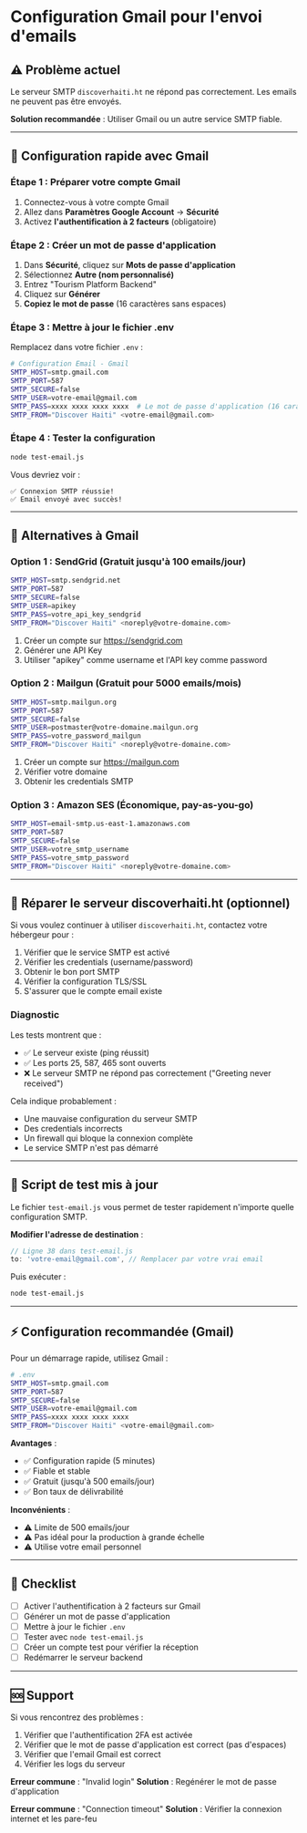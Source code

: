 # Configuration Gmail pour l'envoi d'emails

## ⚠️ Problème actuel

Le serveur SMTP `discoverhaiti.ht` ne répond pas correctement. Les emails ne peuvent pas être envoyés.

**Solution recommandée** : Utiliser Gmail ou un autre service SMTP fiable.

---

## 🚀 Configuration rapide avec Gmail

### Étape 1 : Préparer votre compte Gmail

1. Connectez-vous à votre compte Gmail
2. Allez dans **Paramètres Google Account** → **Sécurité**
3. Activez **l'authentification à 2 facteurs** (obligatoire)

### Étape 2 : Créer un mot de passe d'application

1. Dans **Sécurité**, cliquez sur **Mots de passe d'application**
2. Sélectionnez **Autre (nom personnalisé)**
3. Entrez "Tourism Platform Backend"
4. Cliquez sur **Générer**
5. **Copiez le mot de passe** (16 caractères sans espaces)

### Étape 3 : Mettre à jour le fichier .env

Remplacez dans votre fichier `.env` :

```bash
# Configuration Email - Gmail
SMTP_HOST=smtp.gmail.com
SMTP_PORT=587
SMTP_SECURE=false
SMTP_USER=votre-email@gmail.com
SMTP_PASS=xxxx xxxx xxxx xxxx  # Le mot de passe d'application (16 caractères)
SMTP_FROM="Discover Haiti" <votre-email@gmail.com>
```

### Étape 4 : Tester la configuration

```bash
node test-email.js
```

Vous devriez voir :
```
✅ Connexion SMTP réussie!
✅ Email envoyé avec succès!
```

---

## 📧 Alternatives à Gmail

### Option 1 : SendGrid (Gratuit jusqu'à 100 emails/jour)

```bash
SMTP_HOST=smtp.sendgrid.net
SMTP_PORT=587
SMTP_SECURE=false
SMTP_USER=apikey
SMTP_PASS=votre_api_key_sendgrid
SMTP_FROM="Discover Haiti" <noreply@votre-domaine.com>
```

1. Créer un compte sur https://sendgrid.com
2. Générer une API Key
3. Utiliser "apikey" comme username et l'API key comme password

### Option 2 : Mailgun (Gratuit pour 5000 emails/mois)

```bash
SMTP_HOST=smtp.mailgun.org
SMTP_PORT=587
SMTP_SECURE=false
SMTP_USER=postmaster@votre-domaine.mailgun.org
SMTP_PASS=votre_password_mailgun
SMTP_FROM="Discover Haiti" <noreply@votre-domaine.com>
```

1. Créer un compte sur https://mailgun.com
2. Vérifier votre domaine
3. Obtenir les credentials SMTP

### Option 3 : Amazon SES (Économique, pay-as-you-go)

```bash
SMTP_HOST=email-smtp.us-east-1.amazonaws.com
SMTP_PORT=587
SMTP_SECURE=false
SMTP_USER=votre_smtp_username
SMTP_PASS=votre_smtp_password
SMTP_FROM="Discover Haiti" <noreply@votre-domaine.com>
```

---

## 🔧 Réparer le serveur discoverhaiti.ht (optionnel)

Si vous voulez continuer à utiliser `discoverhaiti.ht`, contactez votre hébergeur pour :

1. Vérifier que le service SMTP est activé
2. Vérifier les credentials (username/password)
3. Obtenir le bon port SMTP
4. Vérifier la configuration TLS/SSL
5. S'assurer que le compte email existe

### Diagnostic

Les tests montrent que :
- ✅ Le serveur existe (ping réussit)
- ✅ Les ports 25, 587, 465 sont ouverts
- ❌ Le serveur SMTP ne répond pas correctement ("Greeting never received")

Cela indique probablement :
- Une mauvaise configuration du serveur SMTP
- Des credentials incorrects
- Un firewall qui bloque la connexion complète
- Le service SMTP n'est pas démarré

---

## 🧪 Script de test mis à jour

Le fichier `test-email.js` vous permet de tester rapidement n'importe quelle configuration SMTP.

**Modifier l'adresse de destination** :
```javascript
// Ligne 38 dans test-email.js
to: 'votre-email@gmail.com', // Remplacer par votre vrai email
```

Puis exécuter :
```bash
node test-email.js
```

---

## ⚡ Configuration recommandée (Gmail)

Pour un démarrage rapide, utilisez Gmail :

```bash
# .env
SMTP_HOST=smtp.gmail.com
SMTP_PORT=587
SMTP_SECURE=false
SMTP_USER=votre-email@gmail.com
SMTP_PASS=xxxx xxxx xxxx xxxx
SMTP_FROM="Discover Haiti" <votre-email@gmail.com>
```

**Avantages** :
- ✅ Configuration rapide (5 minutes)
- ✅ Fiable et stable
- ✅ Gratuit (jusqu'à 500 emails/jour)
- ✅ Bon taux de délivrabilité

**Inconvénients** :
- ⚠️ Limite de 500 emails/jour
- ⚠️ Pas idéal pour la production à grande échelle
- ⚠️ Utilise votre email personnel

---

## 📝 Checklist

- [ ] Activer l'authentification à 2 facteurs sur Gmail
- [ ] Générer un mot de passe d'application
- [ ] Mettre à jour le fichier `.env`
- [ ] Tester avec `node test-email.js`
- [ ] Créer un compte test pour vérifier la réception
- [ ] Redémarrer le serveur backend

---

## 🆘 Support

Si vous rencontrez des problèmes :

1. Vérifier que l'authentification 2FA est activée
2. Vérifier que le mot de passe d'application est correct (pas d'espaces)
3. Vérifier que l'email Gmail est correct
4. Vérifier les logs du serveur

**Erreur commune** : "Invalid login"
**Solution** : Regénérer le mot de passe d'application

**Erreur commune** : "Connection timeout"
**Solution** : Vérifier la connexion internet et les pare-feu
